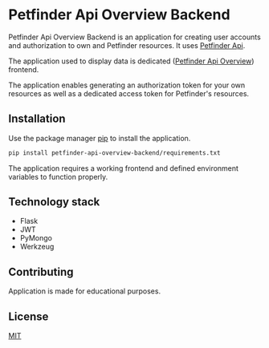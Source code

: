 # Petfinder Api Overview Backend

Petfinder Api Overview Backend is an application for creating user accounts and authorization to own and Petfinder resources. 
It uses [Petfinder Api](https://www.petfinder.com/developers/v2/docs/).

The application used to display data is dedicated ([Petfinder Api Overview](https://github.com/annaceglarska/petfinder-api-overview)) frontend.

The application enables generating an authorization token for your own resources as well as a dedicated access token for Petfinder's resources.

## Installation

Use the package manager [pip](https://pip.pypa.io/en/stable/) to install the application.

```bash
pip install petfinder-api-overview-backend/requirements.txt
```

The application requires a working frontend and defined environment variables to function properly.

## Technology stack

- Flask
- JWT
- PyMongo
- Werkzeug

## Contributing

Application is made for educational purposes.

## License

[MIT](https://choosealicense.com/licenses/mit/)
